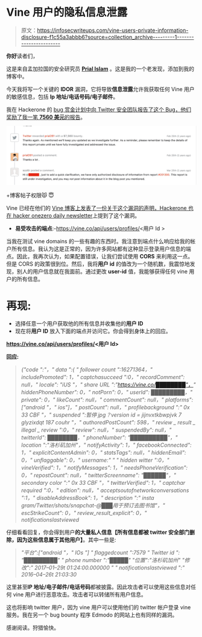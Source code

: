# Vine 用户的隐私信息泄露

> 原文：<https://infosecwriteups.com/vine-users-private-information-disclosure-f1c55a3abbb6?source=collection_archive---------1----------------------->

**你好**读者们，

这是来自孟加拉国的安全研究员 [**Prial Islam**](https://www.facebook.com/prial261) 。这是我的一个老发现，添加到我的博客中。

今天我将写一个关键的 **IDOR** 漏洞，它将导致**信息泄露**允许我获取任何 Vine 用户的敏感信息，包括 **Ip 地址/电话号码/电子邮件**。

我在 Hackerone 的 [bug 赏金计划中向 Twitter 安全团队报告了这个 Bug，他们奖励了我一笔 **7560 美元**的报告](https://hackerone.com/twitter/)。

![](img/bf92d3191632bcf9d83ecc13425ca4ae.png)

$$$$ +博客帖子权限😾 😇

Vine 已经在他们的 [Vine 博客上发表了一份关于这个漏洞的声明，Hackerone 也在 hacker one](https://medium.com/@vine/47385e44ac2)[zero daily newsletter](https://www.hackerone.com/zerodaily/2017-07-11)上提到了这个漏洞。

*   **易受攻击的端点**:-https://vine.co/api/users/profiles/<用户 Id >

当我在测试 vine domains 的一些有趣的东西时。我注意到端点什么响应给我的帐户所有信息。我认为这是正常的，因为许多网站都有这种显示登录用户信息的端点。因此，我再次认为，如果配置错误，让我们尝试使用 **CORS** 来利用这一点。但是 CORS 的政策很到位。然后，我将**用户 id** 的值改为一个随机数，我震惊地发现，别人的用户信息就在我面前。通过更改 **user-id** 值，我能够获得任何 vine 用户的所有信息。

# 再现:

*   选择任意一个用户获取他的所有信息并收集他的**用户 ID**
*   现在将**用户 ID** 放入下面的端点并访问它。你会得到身体上的回应。

**https://vine.co/api/users/profiles/<用户 Id>**

**回应:**

> *{"code ":"，" data ":{ " follower count ":16271364，" includePromoted": 1，" captchasucceed ":0，" recordComment": null，" locale": "iUS "，" share URL ":"https://vine.co/████████"，" hiddenPhoneNumber": 0，" notPorn": 0，" userId": █████████，" private": 0，" likeCount": null，" commentCount": null，" platforms": ["android "，" ios"]，" postCount": null，" profilebackground ":" 0x 33 CBF "，" suspended ":暂停 jpg？version id = jijnvxtkbwpjvk 7 glyzixdqt 187 couhr "，" authoredPostCount": 598，" review _ result _ illegal _ review ":0，" review": null，" suspendedBy": null，" twitterId": ████████，" phoneNumber": "██████████"，" location ":"洛杉矶加州"，" notifyActivity": 1，" facebookConnected": 1，" explicitContentAdmin": 0，" statsTags": null，" hiddenEmail": 0，" unflaggable": 0，" username:" " " hidden witter ":0，" vineVerified": 1，" notifyMessages": 1，" needsPhoneVerification": 0，" repostCount": null，" twitterScreenname": "██████"，" secondary color ":" 0x 33 CBF "，" twitterVerified": 1，" captchar required ":0，" edition": null，" acceptsoutofnetworkconversations ":1，" disableAddressBook": 1，" description ":" insta gram/Twitter/shots/snapchat-@███用于预订去图书馆"，" escStrikeCount": 0，" review_result_explicit": 0，" notificationslastviewed*

仔细看看回复，你会得到用户**的大量私人信息【所有信息都被 twitter 安全部门删除，因为这些信息属于其他用户】**。其中一些是:

> *"平台":["android "，" IOs "]
> " flaggedcount ":7579
> " Twitter id ": "█████████"
> " phone number ":"█████"
> "位置":"洛杉矶加州"
> "修改":" 2017–01–29t 01:24:00.000000 "
> " notificationslastviewed ":" 2016–04–26t 21:03:30*

这里甚至**IP 地址/电子邮件/电话号码**都被披露。因此攻击者可以使用这些信息对任何 vine 用户进行恶意攻击。攻击者可以转储所有用户信息。

这也将影响 twitter 用户，因为 vine 用户可以使用他们的 twitter 帐户登录 vine 服务。我在另一个 bug bounty 程序 Edmodo 的网站上也有同样的漏洞。

感谢阅读。狩猎愉快。
